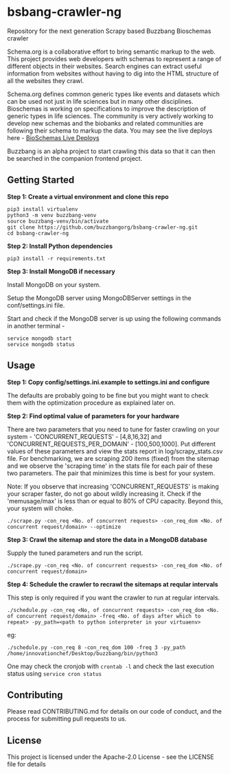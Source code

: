# bsbang-crawler-ng
Repository for the next generation Scrapy based Buzzbang Bioschemas crawler

Schema.org is a collaborative effort to bring semantic markup to the web. This project provides web developers with schemas to represent a range of different objects in their websites. Search engines can extract useful information from websites without having to dig into the HTML structure of all the websites they crawl.     

Schema.org defines common generic types like events and datasets which can be used not just in life sciences but in many other disciplines. Bioschemas is working on specifications to improve the description of generic types in life sciences. The community is very actively working to develop new schemas and the biobanks and related communities are following their schema to markup the data. You may see the live deploys here - [BioSchemas Live Deploys](https://github.com/BioSchemas/bioschemas.github.io/blob/master/_liveDeploys/liveDeploy.md)

Buzzbang is an alpha project to start crawling this data so that it can then be searched in the companion frontend project. 

## Getting Started
**Step 1: Create a virtual environment and clone this repo**

```
pip3 install virtualenv
python3 -m venv buzzbang-venv
source buzzbang-venv/bin/activate
git clone https://github.com/buzzbangorg/bsbang-crawler-ng.git
cd bsbang-crawler-ng
```

**Step 2: Install Python dependencies**

```
pip3 install -r requirements.txt
```

**Step 3: Install MongoDB if necessary**

Install MongoDB on your system.

Setup the MongoDB server using MongoDBServer settings in the conf/settings.ini file.

Start and check if the MongoDB server is up using the following commands in another terminal - 
```
service mongodb start
service mongodb status
``` 

## Usage
**Step 1: Copy config/settings.ini.example to settings.ini and configure**

The defaults are probably going to be fine but you might want to check them with the optimization procedure as explained later on.

**Step 2: Find optimal value of parameters for your hardware**

There are two parameters that you need to tune for faster crawling on your system - 'CONCURRENT_REQUESTS' - [4,8,16,32] and 'CONCURRENT_REQUESTS_PER_DOMAIN' - [100,500,1000]. Put different values of these parameters and view the stats report in log/scrapy_stats.csv file. For benchmarking, we are scraping 200 items (fixed) from the sitemap and we observe the 'scraping time' in the stats file for each pair of these two parameters. The pair that minimizes this time is best for your system.

Note: If you observe that increasing 'CONCURRENT_REQUESTS' is making your scraper faster, do not go about wildly increasing it. Check if the 'memusage/max' is less than or equal to 80% of CPU capacity. Beyond this, your system will choke.

```
./scrape.py -con_req <No. of concurrent requests> -con_req_dom <No. of concurrent request/domain> --optimize
```

**Step 3: Crawl the sitemap and store the data in a MongoDB database**

Supply the tuned parameters and run the script.

```
./scrape.py -con_req <No. of concurrent requests> -con_req_dom <No. of concurrent request/domain>
```

**Step 4: Schedule the crawler to recrawl the sitemaps at reqular intervals**

This step is only required if you want the crawler to run at regular intervals.

```
./schedule.py -con_req <No, of concurrent requests> -con_req_dom <No. of concurrent request/domain> -freq <No. of days after which to repeat> -py_path=<path to python interpreter in your virtuaenv>
```

eg:

```
./schedule.py -con_req 8 -con_req_dom 100 -freq 3 -py_path /home/innovationchef/Desktop/buzzbang/bin/python3
```

One may check the cronjob with ```crontab -l``` and check the last execution status using ```service cron status```

## Contributing
Please read CONTRIBUTING.md for details on our code of conduct, and the process for submitting pull requests to us.

## License
This project is licensed under the Apache-2.0 License - see the LICENSE file for details
